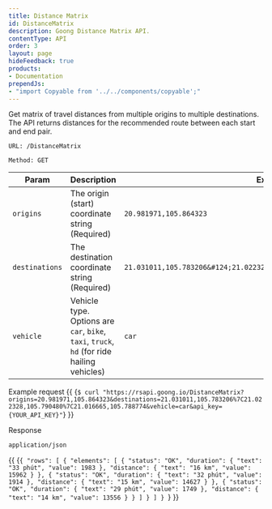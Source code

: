 ```yaml
---
title: Distance Matrix
id: DistanceMatrix
description: Goong Distance Matrix API.
contentType: API
order: 3
layout: page
hideFeedback: true
products:
- Documentation
prependJs:
- "import Copyable from '../../components/copyable';"
---
```

Get matrix of travel distances from multiple origins to multiple destinations. The API returns distances for the recommended route between each start and end pair.   
  
`URL: /DistanceMatrix`

`Method: GET`

| Param          | Description                                                                                | Example                                                                    |
|----------------|--------------------------------------------------------------------------------------------|----------------------------------------------------------------------------|
| `origins`      | The origin (start) coordinate string (Required)                                            | `20.981971,105.864323`                                                     |
| `destinations` | The destination coordinate string (Required)                                               | `21.031011,105.783206&#124;21.022328,105.790480&#124;21.016665,105.788774` |
| `vehicle`      | Vehicle type. Options are `car`, `bike`, `taxi`, `truck`, `hd` (for ride hailing vehicles) | `car`                                                                      |

Example request
{{
    <Copyable lang="javascript">
      {`$ curl "https://rsapi.goong.io/DistanceMatrix?origins=20.981971,105.864323&destinations=21.031011,105.783206%7C21.022328,105.790480%7C21.016665,105.788774&vehicle=car&api_key={YOUR_API_KEY}"`}
    </Copyable>
}}

Response

`application/json`

{{
    <Copyable lang="javascript">{`
{
  "rows": [
    {
      "elements": [
        {
          "status": "OK",
          "duration": {
            "text": "33 phút",
            "value": 1983
          },
          "distance": {
            "text": "16 km",
            "value": 15962
          }
        },
        {
          "status": "OK",
          "duration": {
            "text": "32 phút",
            "value": 1914
          },
          "distance": {
            "text": "15 km",
            "value": 14627
          }
        },
        {
          "status": "OK",
          "duration": {
            "text": "29 phút",
            "value": 1749
          },
          "distance": {
            "text": "14 km",
            "value": 13556
          }
        }
      ]
    }
  ]
} 
    `}</Copyable>
}}
